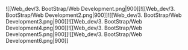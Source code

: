 ![[Web_dev/3. BootStrap/Web Development.png|900]]![[Web_dev/3. BootStrap/Web Development2.png|900]]![[Web_dev/3. BootStrap/Web Development3.png|900]]![[Web_dev/3. BootStrap/Web Development4.png|900]]![[Web_dev/3. BootStrap/Web Development5.png|900]]![[Web_dev/3. BootStrap/Web Development6.png|900]]
